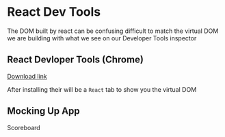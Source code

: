 # React Dev Tools

The DOM built by react can be confusing
difficult to match the virtual DOM we are building with what we see on our Developer Tools inspector

## React Devloper Tools (Chrome)
[Download link](https://chrome.google.com/webstore/detail/react-developer-tools/fmkadmapgofadopljbjfkapdkoienihi?hl=en)

After installing their will be a `React` tab to show you the virtual DOM

## Mocking Up App
Scoreboard

